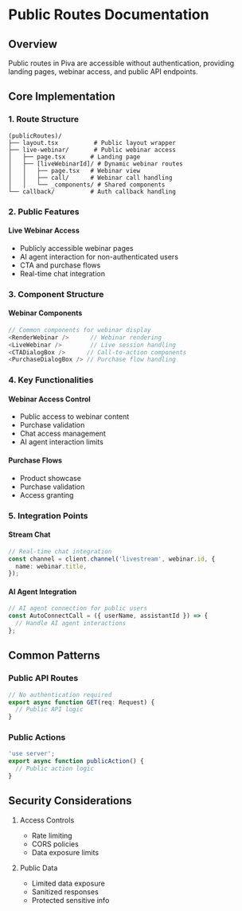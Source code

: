 # Public Routes Documentation

## Overview

Public routes in Piva are accessible without authentication, providing landing pages, webinar access, and public API endpoints.

## Core Implementation

### 1. Route Structure

```
(publicRoutes)/
├── layout.tsx          # Public layout wrapper
├── live-webinar/       # Public webinar access
│   ├── page.tsx       # Landing page
│   ├── [liveWebinarId]/ # Dynamic webinar routes
│   │   ├── page.tsx   # Webinar view
│   │   ├── call/      # Webinar call handling
│   │   └── _components/ # Shared components
└── callback/          # Auth callback handling
```

### 2. Public Features

#### Live Webinar Access

- Publicly accessible webinar pages
- AI agent interaction for non-authenticated users
- CTA and purchase flows
- Real-time chat integration

### 3. Component Structure

#### Webinar Components

```typescript
// Common components for webinar display
<RenderWebinar />      // Webinar rendering
<LiveWebinar />        // Live session handling
<CTADialogBox />      // Call-to-action components
<PurchaseDialogBox /> // Purchase flow handling
```

### 4. Key Functionalities

#### Webinar Access Control

- Public access to webinar content
- Purchase validation
- Chat access management
- AI agent interaction limits

#### Purchase Flows

- Product showcase
- Purchase validation
- Access granting

### 5. Integration Points

#### Stream Chat

```typescript
// Real-time chat integration
const channel = client.channel('livestream', webinar.id, {
  name: webinar.title,
});
```

#### AI Agent Integration

```typescript
// AI agent connection for public users
const AutoConnectCall = ({ userName, assistantId }) => {
  // Handle AI agent interactions
};
```

## Common Patterns

### Public API Routes

```typescript
// No authentication required
export async function GET(req: Request) {
  // Public API logic
}
```

### Public Actions

```typescript
'use server';
export async function publicAction() {
  // Public action logic
}
```

## Security Considerations

1. Access Controls

   - Rate limiting
   - CORS policies
   - Data exposure limits

2. Public Data
   - Limited data exposure
   - Sanitized responses
   - Protected sensitive info
